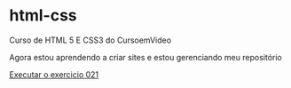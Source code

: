 # html-css
 Curso de HTML 5 E CSS3 do CursoemVideo

 Agora estou aprendendo a criar sites e estou gerenciando meu repositório

<a href="https://carolainequeiroz.github.io/html-css/HTML5 E CSS MODULO 2/ex021/index.html">Executar o exercicio 021</a>